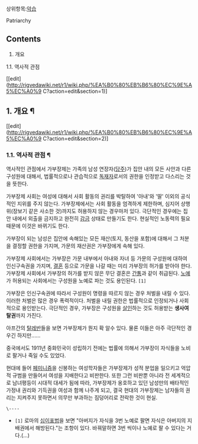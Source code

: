 상위항목:[악습](%EC%95%85%EC%8A%B5.md)

Patriarchy  

## Contents

    

1. 개요 
    

1.1. 역사적 관점

[[edit](http://rigvedawiki.net/r1/wiki.php/%EA%B0%80%EB%B6%80%EC%9E%A5%EC%A0%9
C?action=edit&section=1)]

## 1. 개요 ¶

[[edit](http://rigvedawiki.net/r1/wiki.php/%EA%B0%80%EB%B6%80%EC%9E%A5%EC%A0%9
C?action=edit&section=2)]

### 1.1. 역사적 관점 ¶

역사적인 관점에서 가부장제는 가족의 남성 연장자([당주](%EB%8B%B9%EC%A3%BC.md))가 집안 내의 모든 사안과 다른
구성원에 대해서, 법률적으로나 관습적으로 [독재자](%EB%8F%85%EC%9E%AC%EC%9E%90.md)로서의 권한을 인정받고
다스리는 것을 뜻한다.

  

가부장제 사회는 여성에 대해서 사회 활동의 권리를 박탈하여 '아내'와 '딸' 이외의 공식적인 지위를 주지 않는다. 가부장제에서는 사회 활동을
엄격하게 제한하며, 심지어 상행위(장보기 같은 사소한 것)까지도 허용하지 않는 경우마저 있다. 극단적인 경우에는 집안 내에서 외출을 금지하고
완전히 [감금](%EA%B0%90%EA%B8%88.md) 상태로 만들기도 한다. 현실적인 노동력의 필요 때문에 이것은 바뀌기도 한다.

  

가부장이 되는 남성은 집안에 속해있는 모든 재산(토지, 동산을 포함)에 대해서 그 처분을 결정할 권한을 가지며, 가문의 재산권은 가부장에게
속해 있다.

  

가부장제 사회에서는 가부장은 가문 내부에서 아내와 자녀 등 가문의 구성원에 대하여 인신구속권을 가지며,
[결혼](%EA%B2%B0%ED%98%BC.md) 등으로 가문을 나갈 때는 미리 가부장의 허가를 받아야 한다. 가부장제 사회에서
가부장의 허가를 받지 않은 무단 결혼은 [간통](%EA%B0%84%ED%86%B5.md)과 같이 취급된다.
[노예](%EB%85%B8%EC%98%88.md)가 허용되는 사회에서는 구성원을 노예로 파는 것도 용인된다. `[1]`

  

가부장은 인신구속권에 따라서 구성원이 명령을 따르지 않는 경우 처벌을 내릴 수 있다. 이러한 처벌은 많은 경우 폭력적이다. 처벌을 내릴
권한은 법률적으로 인정되거나 사회적으로 용인받는다. 극단적인 경우, 가부장은 구성원을
[살인](%EC%82%B4%EC%9D%B8.md)하는 것도 허용받는 **생사여탈권**까지 가진다.

  

아프간의 [탈레반](%ED%83%88%EB%A0%88%EB%B0%98.md)들을 보면 가부장제가 뭔지 확 알수 있다. 물론 이들은 아주
극단적인 경우긴 하지만......

  

중국에서도 1911년 중화민국이 성립하기 전에는 법률에 의해서 가부장이 자식들을 노비로 팔거나 죽일 수도 있었다.

  

현대에 들어 [페미니즘](%ED%8E%98%EB%AF%B8%EB%8B%88%EC%A6%98.md)을 신봉하는 여성학자들은 가부장제가
성적 분업을 일으키고 억압적 규범을 만들어서 여성을 지배한다고 비판한다. 또한 그런 비판뿐 아니라 전 세계적으로 남녀평등이 시대적 대세가
됨에 따라, 가부장제가 옹호하고 있던 남성만의 배타적인 가정내 권리와 기득권을 여성과 함께 나주게 되고, 결국 현대의 가부장제는 남자들의
권리는 지켜주지 못하면서 의무만 부과하는 짐덩어리로 전락한 것이 현실.

  
  

`\----`

  * `[1]` 로마의 [십이표법](%EC%8B%AD%EC%9D%B4%ED%91%9C%EB%B2%95.md)을 보면 "아버지가 자식을 3번 노예로 팔면 자식은 아버지의 지배권에서 해방된다."는 조항이 있다. 바꿔말하면 3번 씩이나 노예로 팔 수 있다는 거다.(...)

